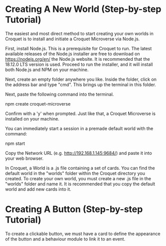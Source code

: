 # Creating A New World (Step-by-step Tutorial)

The easiest and most direct method to start creating your own worlds in Croquet is to install and initiate a Croquet Microverse via Node.js. 

First, install Node.js. This is a prerequisite for Croquet to run. The latest available releases of the Node.js installer are free to download on https://nodejs.org/en/ the Node.js website. It is recommended that the 18.12.0 LTS version is used. Proceed to run the installer, and it will install both Node.js and NPM on your machine. 

Next, create an empty folder anywhere you like. Inside the folder, click on the address bar and type "cmd". This brings up the terminal in this folder. 

Next, paste the following command into the terminal.

npm create croquet-microverse

Confirm with a 'y' when prompted. Just like that, a Croquet Microverse is installed on your machine. 

You can immediately start a session in a premade default world with the command:

npm start

Copy the Network URL (e.g. http://192.168.1.145:9684/) and paste it into your web browser. 

In Croquet, a World is a .js file containing a set of cards. You can find the default world in the "worlds" folder within the Croquet directory you created. To create your own world, you must create a new .js file in the "worlds" folder and name it. It is recommended that you copy the default world and add new cards into it.


# Creating A Button (Step-by-step Tutorial)

To create a clickable button, we must have a card to define the appearance of the button and a behaviour module to link it to an event.
